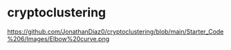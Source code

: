 # cryptoclustering
https://github.com/JonathanDiaz0/cryptoclustering/blob/main/Starter_Code%206/Images/Elbow%20curve.png
